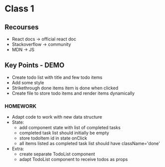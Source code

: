 # Class 1
 
## Recourses
- React docs -> official react doc
- Stackoverflow -> community
- MDN -> JS


## Key Points - DEMO
  - Create todo list with title and few todo items
  - Add some style
  - Strikethrough done items item is done when clicked
  - Create file to store todo items and render items dynamically 

### HOMEWORK
- Adapt code to work with new data structure
- State:
    - add component state with list of completed tasks
    - completed task list should initially be empty
    - store todoItem id in state onClick
    - all items listed as completed task list should have className='done'
- Extra:
    - create separate TodoList component
    - adapt TodoList component to receive todos as props



